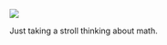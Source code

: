 ![](https://db-feed.s3.amazonaws.com/legacy/math_ast-1570045593467.gif)

Just taking a stroll thinking about math.

